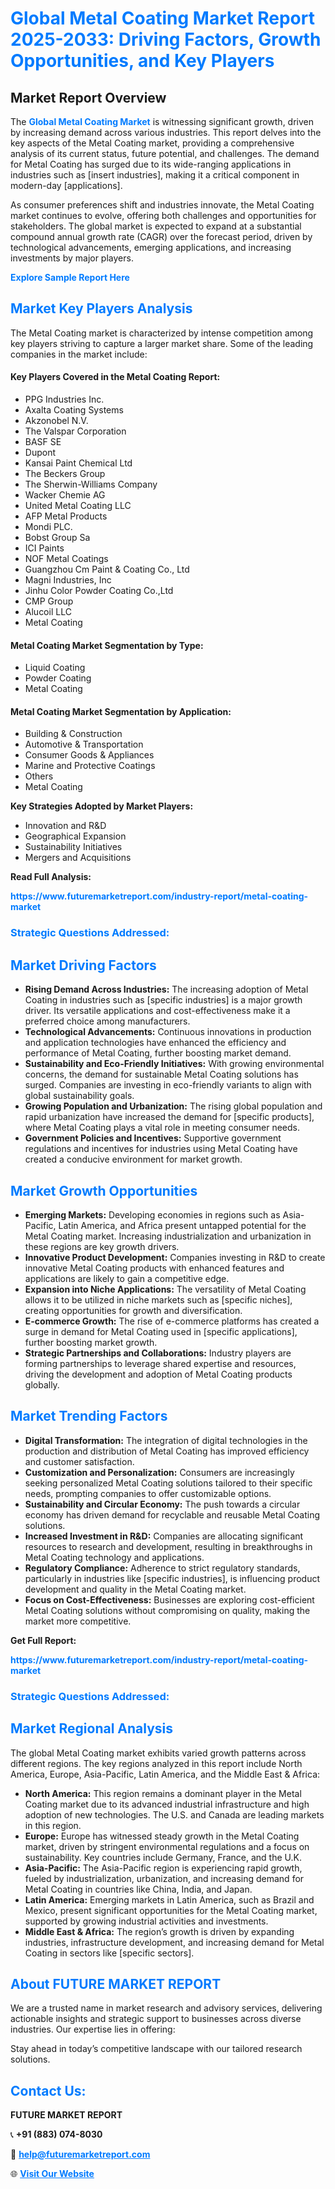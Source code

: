 <h1 style="color: #007BFF;">Global Metal Coating Market Report 2025-2033: Driving Factors, Growth Opportunities, and Key Players</h1>

<section id="overview">
<h2>Market Report Overview</h2>
<p>The <a href="https://www.futuremarketreport.com/industry-report/metal-coating-market" style="color: #007BFF; text-decoration: none;"><strong>Global Metal Coating Market</strong></a> is witnessing significant growth, driven by increasing demand across various industries. This report delves into the key aspects of the Metal Coating market, providing a comprehensive analysis of its current status, future potential, and challenges. The demand for Metal Coating has surged due to its wide-ranging applications in industries such as [insert industries], making it a critical component in modern-day [applications].</p>
<p>As consumer preferences shift and industries innovate, the Metal Coating market continues to evolve, offering both challenges and opportunities for stakeholders. The global market is expected to expand at a substantial compound annual growth rate (CAGR) over the forecast period, driven by technological advancements, emerging applications, and increasing investments by major players.</p>
</section>

<section id="overview">
<p><a href="https://www.futuremarketreport.com/request-sample/reportId=100225" style="color: #007BFF; text-decoration: none;"><strong>Explore Sample Report Here</strong></a></p>
</section>

<section id="key-players">
<h2 style="color: #007BFF;">Market Key Players Analysis</h2>
<p>The Metal Coating market is characterized by intense competition among key players striving to capture a larger market share. Some of the leading companies in the market include:</p>
<h4>Key Players Covered in the Metal Coating Report:</h4>
<ul><li>PPG Industries Inc.</li><li>Axalta Coating Systems</li><li>Akzonobel N.V.</li><li>The Valspar Corporation</li><li>BASF SE</li><li>Dupont</li><li>Kansai Paint Chemical Ltd</li><li>The Beckers Group</li><li>The Sherwin-Williams Company</li><li>Wacker Chemie AG</li><li>United Metal Coating LLC</li><li>AFP Metal Products</li><li>Mondi PLC.</li><li>Bobst Group Sa</li><li>ICI Paints</li><li>NOF Metal Coatings</li><li>Guangzhou Cm Paint &amp; Coating Co., Ltd</li><li>Magni Industries, Inc</li><li>Jinhu Color Powder Coating Co.,Ltd</li><li>CMP Group</li><li>Alucoil LLC</li><li>Metal Coating</li></ul>
<h4>Metal Coating Market Segmentation by Type:</h4>
<ul><li>Liquid Coating</li><li>Powder Coating</li><li>Metal Coating</li></ul>

<h4>Metal Coating Market Segmentation by Application:</h4>
<ul><li>Building &amp; Construction</li><li>Automotive &amp; Transportation</li><li>Consumer Goods &amp; Appliances</li><li>Marine and Protective Coatings</li><li>Others</li><li>Metal Coating</li></ul>
<p><strong>Key Strategies Adopted by Market Players:</strong></p>
<ul>
<li>Innovation and R&D</li>
<li>Geographical Expansion</li>
<li>Sustainability Initiatives</li>
<li>Mergers and Acquisitions</li>
</ul>
</section>

<section>
<p><strong>Read Full Analysis: </strong></p><a href="https://www.futuremarketreport.com/industry-report/metal-coating-market" style="color: #007BFF; text-decoration: none;"><strong>https://www.futuremarketreport.com/industry-report/metal-coating-market</strong></a>
<h3 style="color: #007BFF;">Strategic Questions Addressed:</h3>
</section>

<section id="driving-factors">
<h2 style="color: #007BFF;">Market Driving Factors</h2>
<ul>
<li><strong>Rising Demand Across Industries:</strong> The increasing adoption of Metal Coating in industries such as [specific industries] is a major growth driver. Its versatile applications and cost-effectiveness make it a preferred choice among manufacturers.</li>
<li><strong>Technological Advancements:</strong> Continuous innovations in production and application technologies have enhanced the efficiency and performance of Metal Coating, further boosting market demand.</li>
<li><strong>Sustainability and Eco-Friendly Initiatives:</strong> With growing environmental concerns, the demand for sustainable Metal Coating solutions has surged. Companies are investing in eco-friendly variants to align with global sustainability goals.</li>
<li><strong>Growing Population and Urbanization:</strong> The rising global population and rapid urbanization have increased the demand for [specific products], where Metal Coating plays a vital role in meeting consumer needs.</li>
<li><strong>Government Policies and Incentives:</strong> Supportive government regulations and incentives for industries using Metal Coating have created a conducive environment for market growth.</li>
</ul>
</section>

<section id="growth-opportunities">
<h2 style="color: #007BFF;">Market Growth Opportunities</h2>
<ul>
<li><strong>Emerging Markets:</strong> Developing economies in regions such as Asia-Pacific, Latin America, and Africa present untapped potential for the Metal Coating market. Increasing industrialization and urbanization in these regions are key growth drivers.</li>
<li><strong>Innovative Product Development:</strong> Companies investing in R&D to create innovative Metal Coating products with enhanced features and applications are likely to gain a competitive edge.</li>
<li><strong>Expansion into Niche Applications:</strong> The versatility of Metal Coating allows it to be utilized in niche markets such as [specific niches], creating opportunities for growth and diversification.</li>
<li><strong>E-commerce Growth:</strong> The rise of e-commerce platforms has created a surge in demand for Metal Coating used in [specific applications], further boosting market growth.</li>
<li><strong>Strategic Partnerships and Collaborations:</strong> Industry players are forming partnerships to leverage shared expertise and resources, driving the development and adoption of Metal Coating products globally.</li>
</ul>
</section>

<section id="trending-factors">
<h2 style="color: #007BFF;">Market Trending Factors</h2>
<ul>
<li><strong>Digital Transformation:</strong> The integration of digital technologies in the production and distribution of Metal Coating has improved efficiency and customer satisfaction.</li>
<li><strong>Customization and Personalization:</strong> Consumers are increasingly seeking personalized Metal Coating solutions tailored to their specific needs, prompting companies to offer customizable options.</li>
<li><strong>Sustainability and Circular Economy:</strong> The push towards a circular economy has driven demand for recyclable and reusable Metal Coating solutions.</li>
<li><strong>Increased Investment in R&D:</strong> Companies are allocating significant resources to research and development, resulting in breakthroughs in Metal Coating technology and applications.</li>
<li><strong>Regulatory Compliance:</strong> Adherence to strict regulatory standards, particularly in industries like [specific industries], is influencing product development and quality in the Metal Coating market.</li>
<li><strong>Focus on Cost-Effectiveness:</strong> Businesses are exploring cost-efficient Metal Coating solutions without compromising on quality, making the market more competitive.</li>
</ul>
</section>

<section>
<p><strong>Get Full Report: </strong></p><a href="https://www.futuremarketreport.com/industry-report/metal-coating-market" style="color: #007BFF; text-decoration: none;"><strong>https://www.futuremarketreport.com/industry-report/metal-coating-market</strong></a>
<h3 style="color: #007BFF;">Strategic Questions Addressed:</h3>
</section>


<section id="regional-analysis">
<h2 style="color: #007BFF;">Market Regional Analysis</h2>
<p>The global Metal Coating market exhibits varied growth patterns across different regions. The key regions analyzed in this report include North America, Europe, Asia-Pacific, Latin America, and the Middle East & Africa:</p>
<ul>
<li><strong>North America:</strong> This region remains a dominant player in the Metal Coating market due to its advanced industrial infrastructure and high adoption of new technologies. The U.S. and Canada are leading markets in this region.</li>
<li><strong>Europe:</strong> Europe has witnessed steady growth in the Metal Coating market, driven by stringent environmental regulations and a focus on sustainability. Key countries include Germany, France, and the U.K.</li>
<li><strong>Asia-Pacific:</strong> The Asia-Pacific region is experiencing rapid growth, fueled by industrialization, urbanization, and increasing demand for Metal Coating in countries like China, India, and Japan.</li>
<li><strong>Latin America:</strong> Emerging markets in Latin America, such as Brazil and Mexico, present significant opportunities for the Metal Coating market, supported by growing industrial activities and investments.</li>
<li><strong>Middle East & Africa:</strong> The region’s growth is driven by expanding industries, infrastructure development, and increasing demand for Metal Coating in sectors like [specific sectors].</li>
</ul>
</section>

<footer>
<h2 style="color: #007BFF;">About FUTURE MARKET REPORT</h2>
<p>We are a trusted name in market research and advisory services, delivering actionable insights and strategic support to businesses across diverse industries. Our expertise lies in offering:</p>

<p>Stay ahead in today’s competitive landscape with our tailored research solutions.</p>

<h2 style="color: #007BFF;">Contact Us:</h2>
<p><strong>FUTURE MARKET REPORT</strong></p>
<p>📞 <strong>+91 (883) 074-8030</strong></p>
<p>📧 <strong><a href="mailto:help@futuremarketreport.com" style="color: #007BFF;">help@futuremarketreport.com</a></strong></p>
<p>🌐 <strong><a href="https://www.futuremarketreport.com/" style="color: #007BFF;">Visit Our Website</a></strong></p>
</footer>